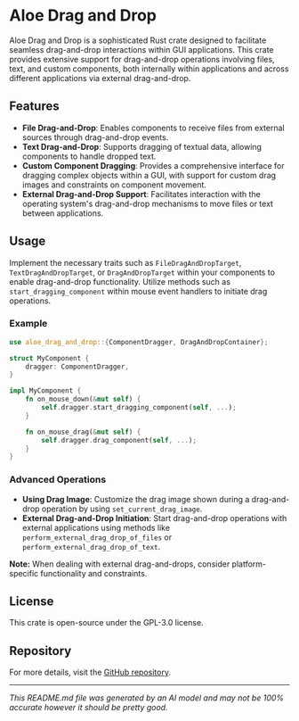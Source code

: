 # Aloe Drag and Drop

Aloe Drag and Drop is a sophisticated Rust crate designed to facilitate seamless drag-and-drop interactions within GUI applications. This crate provides extensive support for drag-and-drop operations involving files, text, and custom components, both internally within applications and across different applications via external drag-and-drop.

## Features

- **File Drag-and-Drop**: Enables components to receive files from external sources through drag-and-drop events.
- **Text Drag-and-Drop**: Supports dragging of textual data, allowing components to handle dropped text.
- **Custom Component Dragging**: Provides a comprehensive interface for dragging complex objects within a GUI, with support for custom drag images and constraints on component movement.
- **External Drag-and-Drop Support**: Facilitates interaction with the operating system's drag-and-drop mechanisms to move files or text between applications.

## Usage

Implement the necessary traits such as `FileDragAndDropTarget`, `TextDragAndDropTarget`, or `DragAndDropTarget` within your components to enable drag-and-drop functionality. Utilize methods such as `start_dragging_component` within mouse event handlers to initiate drag operations.

### Example

```rust
use aloe_drag_and_drop::{ComponentDragger, DragAndDropContainer};

struct MyComponent {
    dragger: ComponentDragger,
}

impl MyComponent {
    fn on_mouse_down(&mut self) {
        self.dragger.start_dragging_component(self, ...);
    }

    fn on_mouse_drag(&mut self) {
        self.dragger.drag_component(self, ...);
    }
}
```

### Advanced Operations

- **Using Drag Image**: Customize the drag image shown during a drag-and-drop operation by using `set_current_drag_image`.
- **External Drag-and-Drop Initiation**: Start drag-and-drop operations with external applications using methods like `perform_external_drag_drop_of_files` or `perform_external_drag_drop_of_text`.

**Note:** When dealing with external drag-and-drops, consider platform-specific functionality and constraints.

## License

This crate is open-source under the GPL-3.0 license. 

## Repository

For more details, visit the [GitHub repository](https://github.com/klebs6/aloe-rs).

---

*This README.md file was generated by an AI model and may not be 100% accurate however it should be pretty good.*